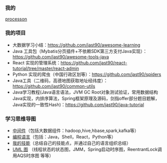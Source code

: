 <!--
![](https://komarev.com/ghpvc/?username=jast90&color=red)
-->

### 我的
[processon](https://www.processon.com/u/5cdd3988e4b05071d4826642/profile)

### 我的项目
- 大数据学习小结：https://github.com/jast90/awesome-learning
- Java 工具包（Mybatis分页插件+不依赖SDK第三方支付Java实现）： https://github.com/jast90/awesome-tools-java
- React 实现的管理系统：https://github.com/jast90/react-tutorial/tree/master/react-admin
- Python 实现的爬虫（中国行政区划等）：https://github.com/jast90/spiders
- Java工具（二维码，高德地图获取地址经纬度）：https://github.com/jast90/common-utils
- Java学习教程(Java语言语法，JVM GC Root对象测试验证，常用数据结构Java实现，内排序算法，Spring框架原理及源码，剑指offer部分题目题解，Java实现的一致性Hash)：https://github.com/jast90/java-tutorial

### 学习思维导图
- [中间件](https://www.processon.com/view/5cf7290de4b06e3f4facc563#map)（包括大数据组件：hadoop,hive,hbase,spark,kafka等）
- [编程语言](https://www.processon.com/view/5e9185861e085369d0b9a2d9#map)（包括：Java，Shell，React，Python等）
- [我的技能](https://www.processon.com/view/5fc8c5a25653bb7d2b286cb2#map)（总结自己的技能点，并通过自己的语言组织总结）
- [UML 图](https://www.processon.com/view/5d9ec71de4b09df55007e83f) （线程状态的状态图，JMM，Spring启动时序图，ReentrantLock调用AQS时序图 等等）



<!--
**jast90/jast90** is a ✨ _special_ ✨ repository because its `README.md` (this file) appears on your GitHub profile.

Here are some ideas to get you started:

- 🔭 I’m currently working on ...
- 🌱 I’m currently learning ...
- 👯 I’m looking to collaborate on ...
- 🤔 I’m looking for help with ...
- 💬 Ask me about ...
- 📫 How to reach me: ...
- 😄 Pronouns: ...
- ⚡ Fun fact: ...
-->
